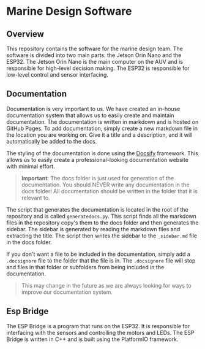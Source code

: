 # Marine Design Software

## Overview

This repository contains the software for the marine design team. The software is divided into two main parts: the Jetson Orin Nano and the ESP32. The Jetson Orin Nano is the main computer on the AUV and is responsible for high-level decision making. The ESP32 is responsible for low-level control and sensor interfacing.

## Documentation

Documentation is very important to us. We have created an in-house documentation system that allows us to easily create and maintain documentation. The documentation is written in markdown and is hosted on GitHub Pages. To add documentation, simply create a new markdown file in the location you are working on. Give it a title and a description, and it will automatically be added to the docs.

The styling of the documentation is done using the [Docsify](https://docsify.js.org/) framework. This allows us to easily create a professional-looking documentation website with minimal effort.

> **Important**: The docs folder is just used for generation of the documentation. You should NEVER write any documentation in the docs folder! All documentation should be written in the folder that it is relevant to.

The script that generates the documentation is located in the root of the repository and is called `generatedocs.py`. This script finds all the markdown files in the repository copy's them to the docs folder and then generates the sidebar. The sidebar is generated by reading the markdown files and extracting the title. The script then writes the sidebar to the `_sidebar.md` file in the docs folder.

If you don't want a file to be included in the documentation, simply add a `.docsignore` file to the folder that the file is in. The `.docsignore` file will stop and files in that folder or subfolders from being included in the documentation.

> This may change in the future as we are always looking for ways to improve our documentation system.

## Esp Bridge

The ESP Bridge is a program that runs on the ESP32. It is responsible for interfacing with the sensors and controlling the motors and LEDs. The ESP Bridge is written in C++ and is built using the PlatformIO framework.
